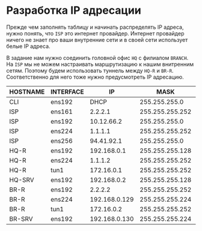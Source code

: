 # Разработка IP адресации

Прежде чем заполнять таблицу и начинать распределять IP адреса, нужно понять, что `ISP` это интернет провайдер. Интернет провайдер ничего не знает про ваши внутренние сети и в своей сети использует белые IP адреса.

В задание нам нужно соединить головной офис `HQ` с филиалом `BRANCH`. На `ISP` мы не можем настраивать маршрутизацию к нашим внитренним сетям. Поэтому будем использовать туннель между `HQ-R` и `BR-R`. Соответственно для него тоже нужно предусмотреть IP адресацию.

| HOSTNAME  | INTERFACE | IP | MASK | DG |
| ------------- | ------------- | ---------- | ---------- | ----------|
| CLI  | ens192 | DHCP | 255.255.255.0 | 94.41.92.1 |
| ISP  | ens161 | 2.2.2.1 | 255.255.255.252 |  |
| ISP  | ens192 | 10.12.66.2 | 255.255.255.0 | 10.12.66.254 |
| ISP  | ens224 | 1.1.1.1 | 255.255.255.252 | |
| ISP  | ens256 | 94.41.92.1 | 255.255.255.0 | |
| HQ-R | ens192 | 192.168.0.1 | 255.255.255.128 | |
| HQ-R | ens224 | 1.1.1.2 | 255.255.255.252 | 1.1.1.1 |
| HQ-R | tun1 | 172.16.0.1 | 255.255.255.252 | |
| HQ-SRV | ens192 | 192.168.0.2 | 255.255.255.128 | 192.168.0.1 |
| BR-R | ens192 | 2.2.2.2 | 255.255.255.252 | 2.2.2.1 |
| BR-R | ens224 | 192.168.0.129 | 255.255.255.224 |  |
| BR-R | tun1 | 172.16.0.2 | 255.255.255.252 | |
| BR-SRV | ens192 | 192.168.0.130 | 255.255.255.224 | 192.168.0.129 |